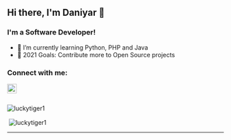 ## Hi there, I'm Daniyar 👋

### I'm a Software Developer!

- 🌱 I’m currently learning Python, PHP and Java
- 🥅 2021 Goals: Contribute more to Open Source projects

### Connect with me:

[<img align="left" alt="luckytiger1 | LinkedIn" width="22px" src="https://cdn.jsdelivr.net/npm/simple-icons@v3/icons/linkedin.svg" />][linkedin]

<br />
<br />

<p><img align="left" src="https://github-readme-stats.vercel.app/api/top-langs/?username=luckytiger1&layout=compact&hide=html" alt="luckytiger1" /></p>
<br/>
<p>&nbsp;<img align="center" src="https://github-readme-stats.vercel.app/api?username=luckytiger1&show_icons=true" alt="luckytiger1" /></p>

---

[website]: https://luckytiger1-portfoilio.netlify.app/
[linkedin]: https://www.linkedin.com/in/daniyarketebay1/


